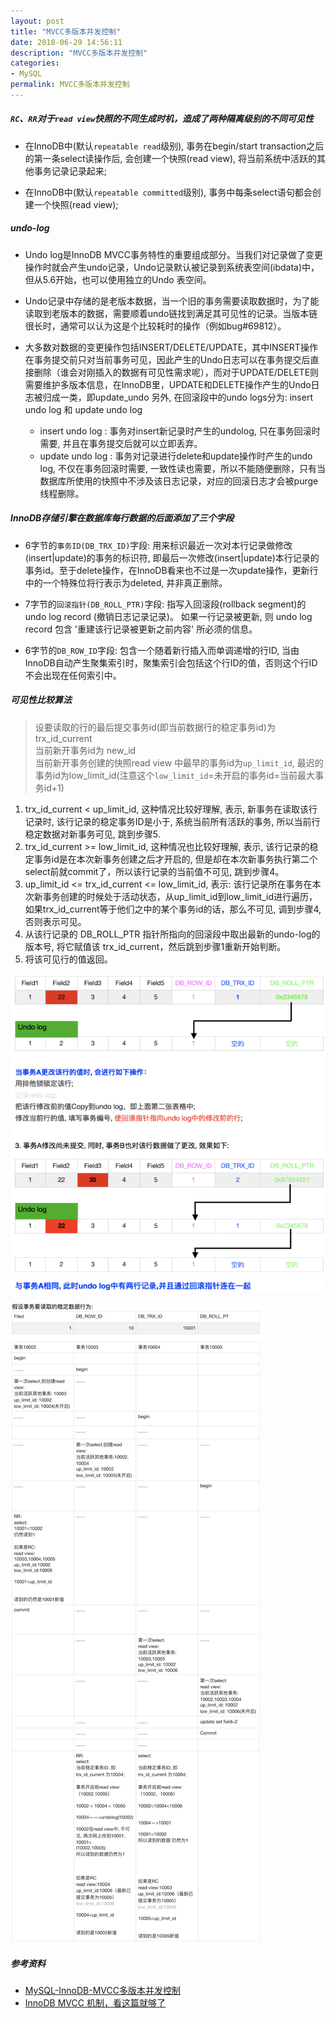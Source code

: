 ```yaml
---
layout: post
title: "MVCC多版本并发控制"
date: 2018-06-29 14:56:11
description: "MVCC多版本并发控制"
categories:
- MySQL
permalink: MVCC多版本并发控制
---
```


##### `RC`、`RR`对于`read view`快照的不同生成时机，造成了两种隔离级别的不同可见性
* 在InnoDB中(默认`repeatable read`级别), 事务在begin/start transaction之后的第一条select读操作后, 会创建一个快照(read view), 将当前系统中活跃的其他事务记录记录起来;

* 在InnoDB中(默认`repeatable committed`级别), 事务中每条select语句都会创建一个快照(read view);

##### undo-log
* Undo log是InnoDB MVCC事务特性的重要组成部分。当我们对记录做了变更操作时就会产生undo记录，Undo记录默认被记录到系统表空间(ibdata)中，但从5.6开始，也可以使用独立的Undo 表空间。

* Undo记录中存储的是老版本数据，当一个旧的事务需要读取数据时，为了能读取到老版本的数据，需要顺着undo链找到满足其可见性的记录。当版本链很长时，通常可以认为这是个比较耗时的操作（例如bug#69812）。

* 大多数对数据的变更操作包括INSERT/DELETE/UPDATE，其中INSERT操作在事务提交前只对当前事务可见，因此产生的Undo日志可以在事务提交后直接删除（谁会对刚插入的数据有可见性需求呢），而对于UPDATE/DELETE则需要维护多版本信息，在InnoDB里，UPDATE和DELETE操作产生的Undo日志被归成一类，即update_undo
另外, 在回滚段中的undo logs分为: insert undo log 和 update undo log
  * insert undo log : 事务对insert新记录时产生的undolog, 只在事务回滚时需要, 并且在事务提交后就可以立即丢弃。
  * update undo log : 事务对记录进行delete和update操作时产生的undo log, 不仅在事务回滚时需要, 一致性读也需要，所以不能随便删除，只有当数据库所使用的快照中不涉及该日志记录，对应的回滚日志才会被purge线程删除。

##### InnoDB存储引擎在数据库每行数据的后面添加了三个字段
* 6字节的`事务ID(DB_TRX_ID)`字段: 用来标识最近一次对本行记录做修改(insert|update)的事务的标识符, 即最后一次修改(insert|update)本行记录的事务id。至于delete操作，在InnoDB看来也不过是一次update操作，更新行中的一个特殊位将行表示为deleted, 并非真正删除。

* 7字节的`回滚指针(DB_ROLL_PTR)`字段: 指写入回滚段(rollback segment)的 undo log record (撤销日志记录记录)。
如果一行记录被更新, 则 undo log record 包含 '重建该行记录被更新之前内容' 所必须的信息。

* 6字节的`DB_ROW_ID`字段: 包含一个随着新行插入而单调递增的行ID, 当由InnoDB自动产生聚集索引时，聚集索引会包括这个行ID的值，否则这个行ID不会出现在任何索引中。

##### 可见性比较算法
> 设要读取的行的最后提交事务id(即当前数据行的稳定事务id)为 trx_id_current  
> 当前新开事务id为 new_id  
> 当前新开事务创建的快照read view 中最早的事务id为`up_limit_id`, 最迟的事务id为low_limit_id(注意这个`low_limit_id`=未开启的事务id=当前最大事务id+1)

1. trx_id_current < up_limit_id, 这种情况比较好理解, 表示, 新事务在读取该行记录时, 该行记录的稳定事务ID是小于, 系统当前所有活跃的事务, 所以当前行稳定数据对新事务可见, 跳到步骤5.
2. trx_id_current >= low_limit_id, 这种情况也比较好理解, 表示, 该行记录的稳定事务id是在本次新事务创建之后才开启的, 但是却在本次新事务执行第二个select前就commit了，所以该行记录的当前值不可见, 跳到步骤4。
3. up_limit_id <= trx_id_current <= low_limit_id, 表示: 该行记录所在事务在本次新事务创建的时候处于活动状态，从up_limit_id到low_limit_id进行遍历，如果trx_id_current等于他们之中的某个事务id的话，那么不可见, 调到步骤4,否则表示可见。
4. 从该行记录的 DB_ROLL_PTR 指针所指向的回滚段中取出最新的undo-log的版本号, 将它赋值该 trx_id_current，然后跳到步骤1重新开始判断。
5. 将该可见行的值返回。

![](/assets/img/MVCC.png)

![](/assets/img/MVCC之比较算法.png)

##### 参考资料
* [MySQL-InnoDB-MVCC多版本并发控制](https://segmentfault.com/a/1190000012650596)
* [InnoDB MVCC 机制，看这篇就够了](https://mp.weixin.qq.com/s/2qqSRIRRmUkAEqtKG3UhGg)
